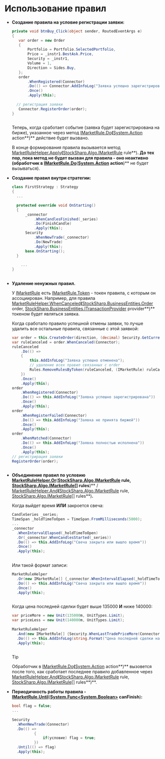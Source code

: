 # Использование правил

- **Создание правила на условие регистрации заявки:**

  ```cs
  private void btnBuy_Click(object sender, RoutedEventArgs e)
  {
     var order = new Order
     { 
         Portfolio = Portfolio.SelectedPortfolio,
         Price = _instr1.BestAsk.Price,
         Security = _instr1,
         Volume = 1,
         Direction = Sides.Buy,
     };
     order
         .WhenRegistered(Connector)
         .Do(() => Connector.AddInfoLog("Заявка успешно зарегистрирована"))
         .Once()
         .Apply(this);
      
  	// регистрация заявки
     Connector.RegisterOrder(order);
  }
  	  	  		
  ```

  Теперь, когда сработает событие (заявка будет зарегистрирована на бирже), указанное через метод [IMarketRule.Do](xref:StockSharp.Algo.IMarketRule.Do(System.Action))**(**[System.Action](xref:System.Action) action**)** действие будет вызвано. 

  В конце формирования правила вызывается метод [MarketRuleHelper.Apply](xref:StockSharp.Algo.MarketRuleHelper.Apply(StockSharp.Algo.IMarketRule))**(**[StockSharp.Algo.IMarketRule](xref:StockSharp.Algo.IMarketRule) rule**)**. До тех пор, пока метод не будет вызван для правила \- оно неактивно (обработчик в [IMarketRule.Do](xref:StockSharp.Algo.IMarketRule.Do(System.Action))**(**[System.Action](xref:System.Action) action**)** не будет вызываться). 
- **Создание правил внутри стратегии:**

  ```cs
  class FirstStrategy : Strategy
  {
  	...
  	
  	protected override void OnStarting()
  	{
  		_connector
  			.WhenCandlesFinished(_series)
  			.Do(FinishCandle)
  			.Apply(this);
  		Security
  			.WhenNewTrade(_connector)
  			.Do(NewTrade)
  			.Apply(this);
  		base.OnStarting();
  	}
      
      ...
  }    
  	  	  		
  ```
- **Удаление ненужных правил.**

  У [IMarketRule](xref:StockSharp.Algo.IMarketRule) есть [IMarketRule.Token](xref:StockSharp.Algo.IMarketRule.Token) \- токен правила, с которым он ассоциирован. Например, для правила [MarketRuleHelper.WhenCanceled](xref:StockSharp.Algo.MarketRuleHelper.WhenCanceled(StockSharp.BusinessEntities.Order,StockSharp.BusinessEntities.ITransactionProvider))**(**[StockSharp.BusinessEntities.Order](xref:StockSharp.BusinessEntities.Order) order, [StockSharp.BusinessEntities.ITransactionProvider](xref:StockSharp.BusinessEntities.ITransactionProvider) provider**)** токеном будет являться заявка.

  Когда сработало правило успешной отмены заявки, то лучше удалить все остальные правила, связанные с этой заявкой:

  ```cs
  var order = this.CreateOrder(direction, (decimal) Security.GetCurrentPrice(direction), Volume);
  var ruleCanceled = order.WhenCanceled(Connector);
  ruleCanceled
      .Do(() =>
      {
          this.AddInfoLog("Заявка успешно отменена");
          // удаление всех правил связанных с order
          Rules.RemoveRulesByToken(ruleCanceled, (IMarketRule) ruleCanceled.Token);
      })
      .Once()
      .Apply(this);
  order
      .WhenRegistered(Connector)
      .Do(() => this.AddInfoLog("Заявка успешно зарегистрирована"))
      .Once()
      .Apply(this);
  order
      .WhenRegisterFailed(Connector)
      .Do(() => this.AddInfoLog("Заявка не принята биржей"))
      .Once()
      .Apply(this);
  order
      .WhenMatched(Connector)
      .Do(() => this.AddInfoLog("Заявка полностью исполнена"))
      .Once()
      .Apply(this);
  // регистрирация заявки
  RegisterOrder(order);
  	  	  		
  ```
- **Oбъединение правил по условию [MarketRuleHelper.Or](xref:StockSharp.Algo.MarketRuleHelper.Or(StockSharp.Algo.IMarketRule,StockSharp.Algo.IMarketRule[]))**(**[StockSharp.Algo.IMarketRule](xref:StockSharp.Algo.IMarketRule) rule, [StockSharp.Algo.IMarketRule\[\]](xref:StockSharp.Algo.IMarketRule[]) rules**)** \/ [MarketRuleHelper.And](xref:StockSharp.Algo.MarketRuleHelper.And(StockSharp.Algo.IMarketRule,StockSharp.Algo.IMarketRule[]))**(**[StockSharp.Algo.IMarketRule](xref:StockSharp.Algo.IMarketRule) rule, [StockSharp.Algo.IMarketRule\[\]](xref:StockSharp.Algo.IMarketRule[]) rules**)**.**

  Когда выйдет время **ИЛИ** закроется свеча:

  ```cs
  CandleSeries _series;
  TimeSpan _holdTimeToOpen = TimeSpan.FromMilliseconds(5000);
  ...
  _connector
  	.WhenIntervalElapsed(_holdTimeToOpen)
  	.Or(_connector.WhenCandlesStarted(_series))
  	.Do(() => this.AddInfoLog("Свеча закрыта или вышло время"))
  	.Once()
  	.Apply(this);
  	  	  		
  ```

  Или такой формат записи:

  ```cs
  MarketRuleHelper
  	.Or(new IMarketRule[] {_connector.WhenIntervalElapsed(_holdTimeToOpen), _connector.WhenCandlesStarted(_series)})
  	.Do(() => this.AddInfoLog("Свеча закрыта или вышло время"))
  	.Once()
  	.Apply(this);
  	  	  		
  ```

  Когда цена последней сделки будет выше 135000 **И** ниже 140000:

  ```cs
  var priceMore = new Unit(135000m, UnitTypes.Limit);
  var priceLess = new Unit(140000m, UnitTypes.Limit);
  				
  MarketRuleHelper
  	.And(new IMarketRule[] {Security.WhenLastTradePriceMore(Connector, Connector, priceMore), Security.WhenLastTradePriceLess(Connector, Connector, priceLess)})
  	.Do(() => this.AddInfoLog(string.Format("Цена последней сделки находится в диапазоне от {0} до {1}", priceMore, priceLess)))
  	.Apply(this);
  	  	  		
  ```

  > [!TIP]
  > Обработчик в [IMarketRule.Do](xref:StockSharp.Algo.IMarketRule.Do(System.Action))**(**[System.Action](xref:System.Action) action**)** вызовется после того, как сработает последнее правило добавленное через [MarketRuleHelper.And](xref:StockSharp.Algo.MarketRuleHelper.And(StockSharp.Algo.IMarketRule,StockSharp.Algo.IMarketRule[]))**(**[StockSharp.Algo.IMarketRule](xref:StockSharp.Algo.IMarketRule) rule, [StockSharp.Algo.IMarketRule\[\]](xref:StockSharp.Algo.IMarketRule[]) rules**)**.
- **Периодичность работы правила \- [IMarketRule.Until](xref:StockSharp.Algo.IMarketRule.Until(System.Func{System.Boolean}))**(**[System.Func\<System.Boolean\>](xref:System.Func`1) canFinish**)**:**

  ```cs
  bool flag = false;
  ...
  				
  Security
  	.WhenNewTrade(Connector)
  	.Do(() =>
  			{
  				if(условие) flag = true;
  			})
  	.Until(() => flag)			
  	.Apply(this);
  	  	  		
  ```
